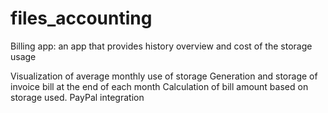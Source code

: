 # files_accounting
Billing app: an app that provides history overview and cost of the storage usage

Visualization of average monthly use of storage
Generation and storage of invoice bill at the end of each month
Calculation of bill amount based on storage used.
PayPal integration 
